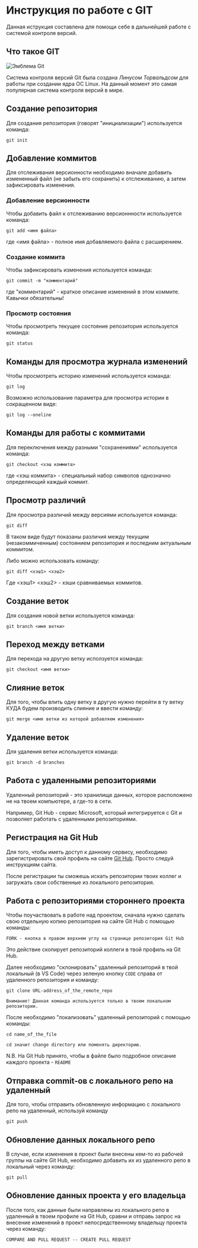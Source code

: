 # **Инструкция по работе с GIT**

Данная иструкция составлена для помощи себе в дальнейшей работе с системой контроля версий.

## Что такое GIT

![Эмблема Git](git.JPG)

Система контроля версий Git была создана *Линусом Торвальдсом* для работы при создании ядра ОС Linux. На данный момент это самая популярная система контроля версий в мире.

## Создание репозитория

Для создания репозитория (говорят "инициализации") используется команда:

    git init

## Добавление коммитов

Для отслеживания версионности необходимо вначале добавить измененный файл (не забыть его сохранить) к отслеживанию, а затем зафиксировать изменения.

### Добавление версионности

Чтобы добавить файл к отслеживанию версионнности используется команда:

    git add <имя файла>

где <имя файла> - полное имя добавляемого файла с расширением.

### Создание коммита

Чтобы зафиксировать изменения используется команда:

    git commit -m "комментарий"

где "комментарий" - краткое описание изменений в этом коммите. Кавычки обязательны!

### Просмотр состояния

Чтобы просмотреть текущее состояние репозитория используется команда:

    git status

## Команды для просмотра журнала изменений

Чтобы просмотреть историю изменений используется команда:

    git log

Возможно использование параметра для просмотра истории в сокращенном виде:

    git log --oneline

## Команды для работы с коммитами

Для переключения между разными "сохранениями" используется команда:

    git checkout <хэш коммита>

где <хэш коммита> - специальный набор символов однозначно определяющий каждый коммит.

## Просмотр различий

Для просмотра различий между версиями используется команда:

    git diff

В таком виде будут показаны различия между текущим (незакоммиченным) состоянием репозитория и последним актуальным коммитом.

Либо можно использовать команду:

    git diff <хэш1> <хэш2>

Где <хэш1> <хэш2> - хэши сравниваемых коммитов.

## Создание веток

Для создания новой ветки используется команда:

    git branch <имя ветки>

## Переход между ветками

Для перехода на другую ветку исползуется команда:

    git checkout <имя ветки>

## Слияние веток

Для того, чтобы влить одну ветку в другую нужно перейти в ту ветку КУДА будем производить слияние и ввести команду:

    git merge <имя ветки из которой добавляем изменения>

## Удаление веток

Для удаления ветки используется команда:
    
    git branch -d branches

## Работа с удаленными репозиториями

Удаленный репозиторий - это  хранилище данных, которое расположено не на твоем компьютере, а где-то в сети. 

Например, Git Hub - сервис Microsoft, который интегрируется с Git и позволяет работать с удаленными репозиториями.

## Регистрация на Git Hub

Для того, чтобы иметь доступ к данному сервису, необходимо зарегистрировать свой профиль на сайте [Git Hub](https://github.com/). Просто следуй инструкциям сайта.

После регистрации ты сможешь искать репозитории твоих коллег и загружать свои собственные из локального репозитория.

## Работа с репозиториями стороннего проекта

Чтобы поучаствовать в работе над проектом, сначала нужно сделать свою отдельную копию репозитория на сайте Git Hub с помощью команды:

    FORK - кнопка в правом верхнем углу на странице репозитория Git Hub

Это действие скопирует репозиторий коллеги в твой профиль на Git Hub.

Далее необходимо "склонировать" удаленный репозиторий в твой локальный (в VS Code) через зеленую кнопку `CODE` справа от удаленного репозитория и команду:

    git clone URL-address_of_the_remote_repo

    Внимание! Данная команда используется только в твоем локальном репозитории.

После необходимо "локализовать" удаленный репозиторий с помощью команды:

    cd name_of_the_file

    сd значит change directory или поменять директорию.

N.B. На Git Hub принято, чтобы в файле было подробное описание каждого проекта - `README` 

## Отправка commit-ов c локального репо на удаленный

Для того, чтобы отправить обновленную информацию с локального репо на удаленный, используй команду      

    git push

## Обновление данных локального репо

В случае, если изменения в проект были внесены кем-то из рабочей группы на сайте Git Hub, необходимо добавить их из удаленного репо в локальный через команду:

    git pull

## Обновление данных проекта у его владельца

После того, как данные были направлены из локального репо в удаленный в твоем профиле на Git Hub, сравни и отправь запрос на внесение изменений в проект непосредственному владельцу проекта через команду:


    COMPARE AND PULL REQUEST -- CREATE PULL REQUEST
